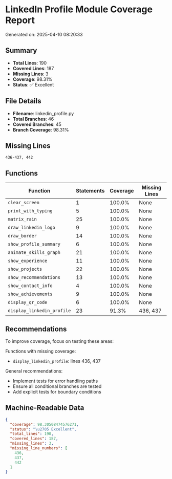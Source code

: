 # LinkedIn Profile Module Coverage Report
Generated on: 2025-04-10 08:20:33

## Summary
- **Total Lines**: 190
- **Covered Lines**: 187
- **Missing Lines**: 3
- **Coverage**: 98.31%
- **Status**: ✅ Excellent

## File Details
- **Filename**: linkedin_profile.py
- **Total Branches**: 46
- **Covered Branches**: 45
- **Branch Coverage**: 98.31%

## Missing Lines
```
436-437, 442
```

## Functions

| Function | Statements | Coverage | Missing Lines |
|----------|------------|----------|---------------|
| `clear_screen` | 1 | 100.0% | None |
| `print_with_typing` | 5 | 100.0% | None |
| `matrix_rain` | 25 | 100.0% | None |
| `draw_linkedin_logo` | 9 | 100.0% | None |
| `draw_border` | 14 | 100.0% | None |
| `show_profile_summary` | 6 | 100.0% | None |
| `animate_skills_graph` | 21 | 100.0% | None |
| `show_experience` | 11 | 100.0% | None |
| `show_projects` | 22 | 100.0% | None |
| `show_recommendations` | 13 | 100.0% | None |
| `show_contact_info` | 4 | 100.0% | None |
| `show_achievements` | 9 | 100.0% | None |
| `display_qr_code` | 6 | 100.0% | None |
| `display_linkedin_profile` | 23 | 91.3% | 436, 437 |

## Recommendations
To improve coverage, focus on testing these areas:

Functions with missing coverage:
- `display_linkedin_profile`: lines 436, 437

General recommendations:
- Implement tests for error handling paths
- Ensure all conditional branches are tested
- Add explicit tests for boundary conditions

## Machine-Readable Data
```json
{
  "coverage": 98.30508474576271,
  "status": "\u2705 Excellent",
  "total_lines": 190,
  "covered_lines": 187,
  "missing_lines": 3,
  "missing_line_numbers": [
    436,
    437,
    442
  ]
}
```
